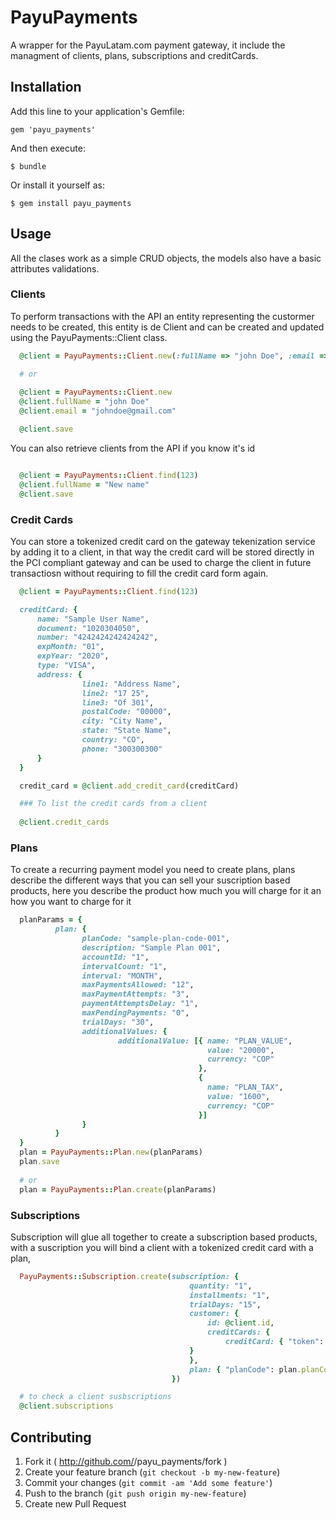 # PayuPayments

A wrapper for the PayuLatam.com payment gateway, it include the
managment of clients, plans, subscriptions and creditCards.

## Installation

Add this line to your application's Gemfile:

    gem 'payu_payments'

And then execute:

    $ bundle

Or install it yourself as:

    $ gem install payu_payments

## Usage

All the clases work as a simple CRUD objects, the models also have a
basic attributes validations.

### Clients

To perform transactions with the API an entity representing the
custormer needs to be created, this entity is de Client and can be
created and updated using the PayuPayments::Client class.

```ruby
  @client = PayuPayments::Client.new(:fullName => "john Doe", :email => "johndoe@gmail.com")

  # or
  
  @client = PayuPayments::Client.new
  @client.fullName = "john Doe"
  @client.email = "johndoe@gmail.com"

  @client.save
```
You can also retrieve clients from the API if you know it's id

```ruby

  @client = PayuPayments::Client.find(123)
  @client.fullName = "New name"
  @client.save

```


### Credit Cards

You can store a tokenized credit card on the gateway tekenization
service by adding it to a client, in that way the credit card will be
stored directly in the PCI compliant gateway and can be used to charge the
client in future transactiosn without requiring to fill the credit card
form again.

```ruby
  @client = PayuPayments::Client.find(123)

  creditCard: {
      name: "Sample User Name",
      document: "1020304050",
      number: "4242424242424242",
      expMonth: "01",
      expYear: "2020",
      type: "VISA",
      address: {
                line1: "Address Name",
                line2: "17 25",
                line3: "Of 301",
                postalCode: "00000",
                city: "City Name",
                state: "State Name",
                country: "CO",
                phone: "300300300"
      }
  }

  credit_card = @client.add_credit_card(creditCard)

  ### To list the credit cards from a client
  
  @client.credit_cards
```

### Plans

To create a recurring payment model you need to create plans, plans
describe the different ways that you can sell your suscription based
products, here you describe the product how much you will charge for it an
how you want to charge for it

```ruby
  planParams = {
          plan: {
                planCode: "sample-plan-code-001",
                description: "Sample Plan 001",
                accountId: "1",
                intervalCount: "1",
                interval: "MONTH",
                maxPaymentsAllowed: "12",
                maxPaymentAttempts: "3",
                paymentAttemptsDelay: "1",
                maxPendingPayments: "0",
                trialDays: "30",
                additionalValues: {
                        additionalValue: [{ name: "PLAN_VALUE",
                                            value: "20000",
                                            currency: "COP"
                                          },
                                          {
                                            name: "PLAN_TAX",
                                            value: "1600",
                                            currency: "COP"
                                          }]
                }
          }
  }
  plan = PayuPayments::Plan.new(planParams)
  plan.save
  
  # or
  plan = PayuPayments::Plan.create(planParams)
```
### Subscriptions

Subscription will glue all together to create a subscription based
products, with a suscription you will bind a
client with a tokenized credit card with a plan,

```ruby
  PayuPayments::Subscription.create(subscription: {
                                        quantity: "1",
                                        installments: "1",
                                        trialDays: "15",
                                        customer: {
                                            id: @client.id,
                                            creditCards: {
                                                creditCard: { "token": credit_card.token }
                                        }
                                        },
                                        plan: { "planCode": plan.planCode }
                                    })

  # to check a client susbscriptions
  @client.subscriptions

```


## Contributing

1. Fork it ( http://github.com/<my-github-username>/payu_payments/fork )
2. Create your feature branch (`git checkout -b my-new-feature`)
3. Commit your changes (`git commit -am 'Add some feature'`)
4. Push to the branch (`git push origin my-new-feature`)
5. Create new Pull Request
